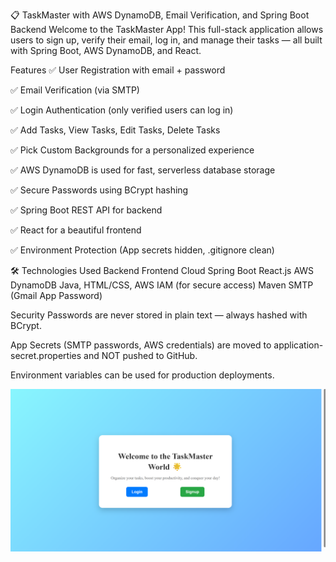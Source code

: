 📋 TaskMaster with AWS DynamoDB, Email Verification, and Spring Boot Backend
Welcome to the TaskMaster App!
This full-stack application allows users to sign up, verify their email, log in, and manage their tasks — all built with Spring Boot, AWS DynamoDB, and React.

Features
✅ User Registration with email + password

✅ Email Verification (via SMTP)

✅ Login Authentication (only verified users can log in)

✅ Add Tasks, View Tasks, Edit Tasks, Delete Tasks

✅ Pick Custom Backgrounds for a personalized experience

✅ AWS DynamoDB is used for fast, serverless database storage

✅ Secure Passwords using BCrypt hashing

✅ Spring Boot REST API for backend

✅ React for a beautiful frontend

✅ Environment Protection (App secrets hidden, .gitignore clean)

🛠 Technologies Used
Backend	Frontend	Cloud
Spring Boot	React.js	AWS DynamoDB
Java, HTML/CSS, AWS IAM (for secure access)
Maven		SMTP (Gmail App Password)

Security
Passwords are never stored in plain text — always hashed with BCrypt.

App Secrets (SMTP passwords, AWS credentials) are moved to application-secret.properties and NOT pushed to GitHub.

Environment variables can be used for production deployments.



[![Watch the Demo](demo_thumbnail.png)](https://drive.google.com/file/d/16fsQ2GzppsAkmMwHf390DImAcGtlD2My/view)

